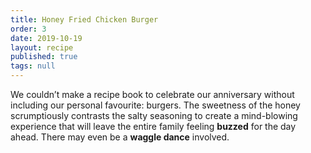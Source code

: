 ```yaml
---
title: Honey Fried Chicken Burger
order: 3
date: 2019-10-19
layout: recipe
published: true
tags: null
---
```

We couldn’t make a recipe book to celebrate our anniversary without including our personal favourite: burgers. The sweetness of the honey scrumptiously contrasts the salty seasoning to create a mind-blowing experience that will leave the entire family feeling **buzzed** for the day ahead. There may even be a **waggle dance** involved.